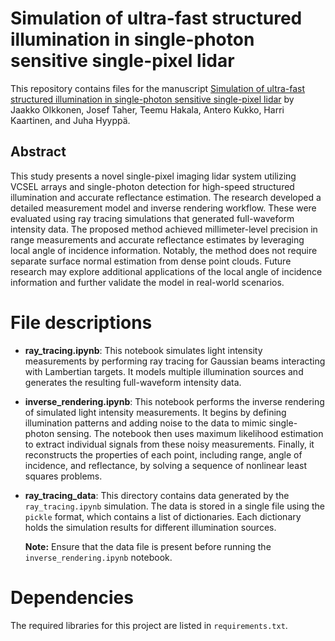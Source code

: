 # Simulation of ultra-fast structured illumination in single-photon sensitive single-pixel lidar
This repository contains files for the manuscript [Simulation of ultra-fast structured illumination in single-photon sensitive single-pixel lidar](https://doi.org/10.1364/opticaopen.27117139.v1) by Jaakko Olkkonen, Josef Taher, Teemu Hakala, Antero Kukko, Harri Kaartinen, and Juha Hyyppä.

## Abstract
This study presents a novel single-pixel imaging lidar system utilizing VCSEL arrays and single-photon detection for high-speed structured illumination and accurate reflectance estimation. The research developed a detailed measurement model and inverse rendering workflow. These were evaluated using ray tracing simulations that generated full-waveform intensity data. The proposed method achieved millimeter-level precision in range measurements and accurate reflectance estimates by leveraging local angle of incidence information. Notably, the method does not require separate surface normal estimation from dense point clouds. Future research may explore additional applications of the local angle of incidence information and further validate the model in real-world scenarios. 

# File descriptions

- **ray_tracing.ipynb**: 
  This notebook simulates light intensity measurements by performing ray tracing for Gaussian beams interacting with Lambertian targets. It models multiple illumination sources and generates the resulting full-waveform intensity data.
- **inverse_rendering.ipynb**: 
  This notebook performs the inverse rendering of simulated light intensity measurements. It begins by defining illumination patterns and adding noise to the data to mimic single-photon sensing. The notebook then uses maximum likelihood estimation to extract individual signals from these noisy measurements. Finally, it reconstructs the properties of each point, including range, angle of incidence, and reflectance, by solving a sequence of nonlinear least squares problems.
- **ray_tracing_data**: 
  This directory contains data generated by the `ray_tracing.ipynb` simulation. The data is stored in a single file using the `pickle` format, which contains a list of dictionaries. Each dictionary holds the simulation results for different illumination sources.
  
  **Note:** Ensure that the data file is present before running the `inverse_rendering.ipynb` notebook.
  
# Dependencies

The required libraries for this project are listed in `requirements.txt`.

